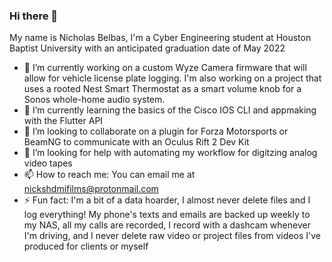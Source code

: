 ### Hi there 👋


My name is Nicholas Belbas, I'm a Cyber Engineering student at Houston Baptist University with an anticipated graduation date of May 2022

- 🔭 I’m currently working on a custom Wyze Camera firmware that will allow for vehicle license plate logging. I'm also working on a project that uses a rooted Nest Smart Thermostat as a smart volume knob for a Sonos whole-home audio system.
- 🌱 I’m currently learning the basics of the Cisco IOS CLI and appmaking with the Flutter API
- 👯 I’m looking to collaborate on a plugin for Forza Motorsports or BeamNG to communicate with an Oculus Rift 2 Dev Kit
- 🤔 I’m looking for help with automating my workflow for digitzing analog video tapes
- 📫 How to reach me: You can email me at nickshdmifilms@protonmail.com
- ⚡ Fun fact: I'm a bit of a data hoarder, I almost never delete files and I log everything! My phone's texts and emails are backed up weekly to my NAS, all my calls are recorded, I record with a dashcam whenever I'm driving, and I never delete raw video or project files from videos I've produced for clients or myself
